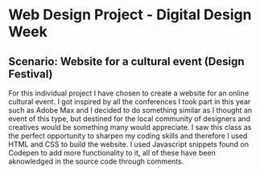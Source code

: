 # Web Design Project - Digital Design Week

## Scenario: Website for a cultural event (Design Festival)

For this individual project I have chosen to create a website for an online cultural event. I got inspired by all the conferences I took part in this year such as Adobe Max and I decided to do something similar as I thought an event of this type, but destined for the local community of designers and creatives would be something many would appreciate. I saw this class as the perfect opportunity to sharpen my coding skills and therefore I used HTML and CSS to build the website. I used Javascript snippets found on Codepen to add more functionality to it, all of these have been aknowledged in the source code through comments.
